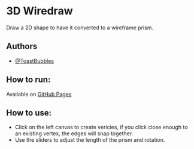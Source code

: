 # 3D Wiredraw

Draw a 2D shape to have it converted to a wireframe prism.

## Authors

- [@ToastBubbles](https://www.github.com/ToastBubbles)

## How to run:

Available on [GitHub Pages](https://toastbubbles.github.io/draw-to-3d/)

## How to use:

- Click on the left canvas to create vericies, if you click close enough to an existing vertex, the edges will snap together.
- Use the sliders to adjust the length of the prism and rotation.
